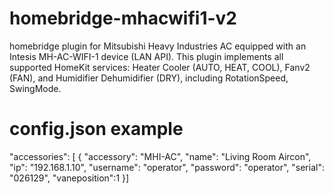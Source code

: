 # homebridge-mhacwifi1-v2
homebridge plugin for Mitsubishi Heavy Industries AC equipped with an Intesis MH-AC-WIFI-1 device (LAN API). This plugin implements all supported HomeKit services: Heater Cooler (AUTO, HEAT, COOL), Fanv2 (FAN), and Humidifier Dehumidifier (DRY), including RotationSpeed, SwingMode.


# config.json example

"accessories": [
{
"accessory": "MHI-AC",
"name": "Living Room Aircon",
"ip": "192.168.1.10",
"username": "operator",
"password": "operator",
"serial": "026129",
"vaneposition":1
}]

